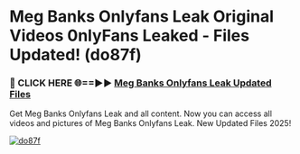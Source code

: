 # Meg Banks Onlyfans Leak Original Videos 0nlyFans Leaked - Files Updated! (do87f)

<h3>🔴 CLICK HERE 🌐==►► <a href="https://tinyurl.com/2wckxsce" rel="nofollow">Meg Banks Onlyfans Leak Updated Files</a></h3>

Get Meg Banks Onlyfans Leak and all content. Now you can access all videos and pictures of Meg Banks Onlyfans Leak. New Updated Files 2025!

[![do87f](https://i.imgur.com/AFduVYN.gif)](https://tinyurl.com/2wckxsce)
